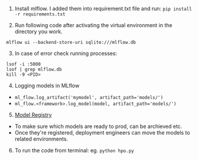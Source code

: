 1. Install mlflow. I added them into requirement.txt file and run: `pip install -r requirements.txt`

2. Run following code after activating the virtual environment in the directory you work.
```
mlflow ui --backend-store-uri sqlite:///mlflow.db
```

3. In case of error check running processes:
```
lsof -i :5000
lsof | grep mlflow.db
kill -9 <PID>
```

4. Logging models in MLflow
  - `ml_flow.log_artifact('mymodel', artifact_path='models/')`
  - `ml_flow.<framework>.log_model(model, artifact_path='models/')`

5. [Model Registry](https://www.mlflow.org/docs/latest/model-registry.html#migrating-from-stages)
- To make sure which models are ready to prod, can be archieved etc. 
- Once they're registered, deployment engineers can move the models to related environments.

6. To run the code from terminal: eg. `python hpo.py`
    
